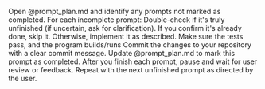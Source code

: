 Open @prompt_plan.md and identify any prompts not marked as completed.
For each incomplete prompt:
Double-check if it's truly unfinished (if uncertain, ask for clarification).
If you confirm it's already done, skip it.
Otherwise, implement it as described.
Make sure the tests pass, and the program builds/runs
Commit the changes to your repository with a clear commit message.
Update @prompt_plan.md to mark this prompt as completed.
After you finish each prompt, pause and wait for user review or feedback.
Repeat with the next unfinished prompt as directed by the user.
